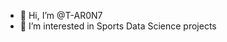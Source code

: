 - 👋 Hi, I’m @T-AR0N7
- 👀 I’m interested in Sports Data Science projects

<!---
T-AR0N7/T-AR0N7 is a ✨ special ✨ repository because its `README.md` (this file) appears on your GitHub profile.
You can click the Preview link to take a look at your changes.
--->
